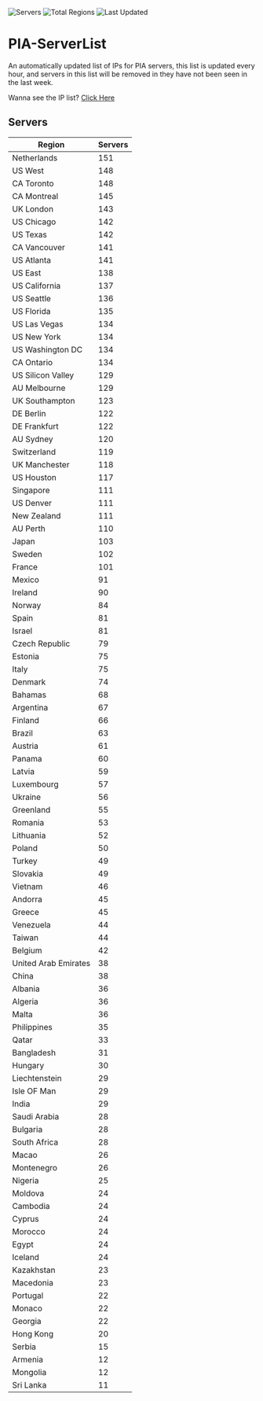 ![Servers](https://img.shields.io/badge/Servers-6,979-darkgreen)
![Total Regions](https://img.shields.io/badge/Total_Regions-97-darkgreen)
![Last Updated](https://img.shields.io/badge/Last_Updated-April_28_2024_17:01_EDT-darkgreen)

# PIA-ServerList
An automatically updated list of IPs for PIA servers, this list is updated every hour, and servers in this list will be removed in they have not been seen in the last week.

Wanna see the IP list? [Click Here](./context.json)

## Servers
| Region               | Servers |
|----------------------|---------|
| Netherlands | 151 |
| US West | 148 |
| CA Toronto | 148 |
| CA Montreal | 145 |
| UK London | 143 |
| US Chicago | 142 |
| US Texas | 142 |
| CA Vancouver | 141 |
| US Atlanta | 141 |
| US East | 138 |
| US California | 137 |
| US Seattle | 136 |
| US Florida | 135 |
| US Las Vegas | 134 |
| US New York | 134 |
| US Washington DC | 134 |
| CA Ontario | 134 |
| US Silicon Valley | 129 |
| AU Melbourne | 129 |
| UK Southampton | 123 |
| DE Berlin | 122 |
| DE Frankfurt | 122 |
| AU Sydney | 120 |
| Switzerland | 119 |
| UK Manchester | 118 |
| US Houston | 117 |
| Singapore | 111 |
| US Denver | 111 |
| New Zealand | 111 |
| AU Perth | 110 |
| Japan | 103 |
| Sweden | 102 |
| France | 101 |
| Mexico | 91 |
| Ireland | 90 |
| Norway | 84 |
| Spain | 81 |
| Israel | 81 |
| Czech Republic | 79 |
| Estonia | 75 |
| Italy | 75 |
| Denmark | 74 |
| Bahamas | 68 |
| Argentina | 67 |
| Finland | 66 |
| Brazil | 63 |
| Austria | 61 |
| Panama | 60 |
| Latvia | 59 |
| Luxembourg | 57 |
| Ukraine | 56 |
| Greenland | 55 |
| Romania | 53 |
| Lithuania | 52 |
| Poland | 50 |
| Turkey | 49 |
| Slovakia | 49 |
| Vietnam | 46 |
| Andorra | 45 |
| Greece | 45 |
| Venezuela | 44 |
| Taiwan | 44 |
| Belgium | 42 |
| United Arab Emirates | 38 |
| China | 38 |
| Albania | 36 |
| Algeria | 36 |
| Malta | 36 |
| Philippines | 35 |
| Qatar | 33 |
| Bangladesh | 31 |
| Hungary | 30 |
| Liechtenstein | 29 |
| Isle OF Man | 29 |
| India | 29 |
| Saudi Arabia | 28 |
| Bulgaria | 28 |
| South Africa | 28 |
| Macao | 26 |
| Montenegro | 26 |
| Nigeria | 25 |
| Moldova | 24 |
| Cambodia | 24 |
| Cyprus | 24 |
| Morocco | 24 |
| Egypt | 24 |
| Iceland | 24 |
| Kazakhstan | 23 |
| Macedonia | 23 |
| Portugal | 22 |
| Monaco | 22 |
| Georgia | 22 |
| Hong Kong | 20 |
| Serbia | 15 |
| Armenia | 12 |
| Mongolia | 12 |
| Sri Lanka | 11 |